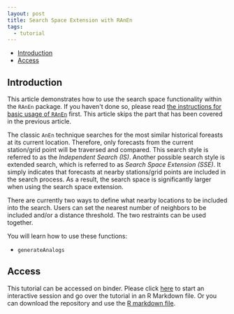 ```yaml
---
layout: post
title: Search Space Extension with RAnEn
tags:
  - tutorial
---
```


<!-- vim-markdown-toc GitLab -->

* [Introduction](#introduction)
* [Access](#access)

<!-- vim-markdown-toc -->

Introduction
------------

This article demonstrates how to use the search space functionality within the `RAnEn` package. If you haven't done so, please read [the instructions for basic usage of `RAnEn`](https://weiming-hu.github.io/AnalogsEnsemble/2018/11/04/demo-1-RAnEn-basics.html) first. This article skips the part that has been covered in the previous article.

The classic `AnEn` technique searches for the most similar historical foreasts at its current location. Therefore, only forecasts from the current station/grid point will be traversed and compared. This search style is referred to as the *Independent Search (IS)*. Another possible search style is extended search, which is referred to as *Search Space Extension (SSE)*. It simply indicates that forecasts at nearby stations/grid points are included in the search process. As a result, the search space is significantly larger when using the search space extension.

There are currently two ways to define what nearby locations to be included into the search. Users can set the nearest number of neighbors to be included and/or a distance threshold. The two restraints can be used together.

You will learn how to use these functions:

- `generateAnalogs`


Access
------------

This tutorial can be accessed on binder. Please click [here](https://mybinder.org/v2/gh/Weiming-Hu/AnalogsEnsemble/master?urlpath=rstudio) to start an interactive session and go over the tutorial in an R Markdown file. Or you can download the repository and use the [R markdown file](https://github.com/Weiming-Hu/AnalogsEnsemble/blob/master/RAnalogs/examples/demo-2_search-extension.Rmd).
